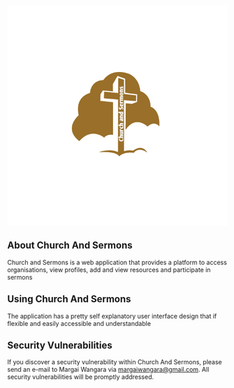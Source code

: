 <p align="center"><img src="./public/images/churchandsermons.png"></p>

<p align="center">

</p>

## About Church And Sermons

Church and Sermons is a web application that provides a platform to access organisations, view profiles, add and view resources and participate in sermons

## Using Church And Sermons

The application has a pretty self explanatory user interface design that if flexible and easily accessible and understandable

## Security Vulnerabilities

If you discover a security vulnerability within Church And Sermons, please send an e-mail to Margai Wangara via [margaiwangara@gmail.com](mailto:margaiwangara@gmail.com). All security vulnerabilities will be promptly addressed.
